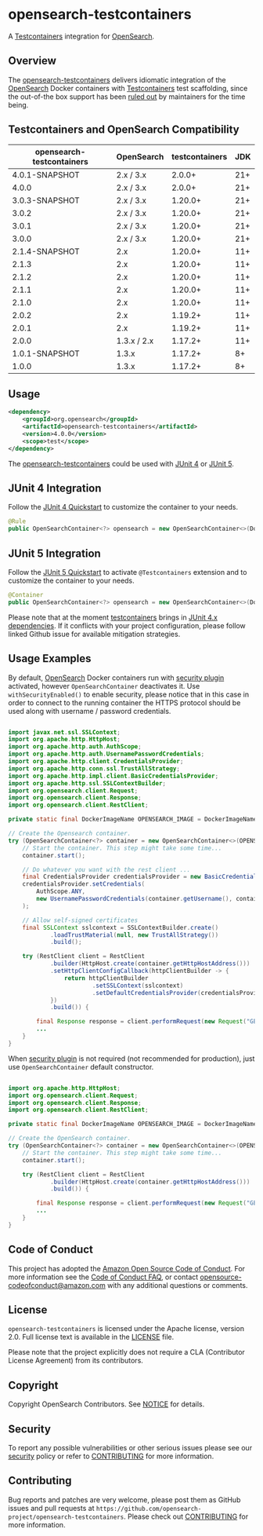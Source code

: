 opensearch-testcontainers
======================
A [Testcontainers](https://www.testcontainers.org/) integration for [OpenSearch](https://opensearch.org/).

## Overview

The [opensearch-testcontainers](https://github.com/opensearch-project/opensearch-testcontainers) delivers idiomatic integration of the [OpenSearch](https://opensearch.org/) Docker containers with [Testcontainers](https://www.testcontainers.org/) test scaffolding, since the out-of-the box support has been [ruled out](https://github.com/testcontainers/testcontainers-java/issues/4782) by maintainers for the time being.

## Testcontainers and OpenSearch Compatibility

|opensearch-testcontainers|OpenSearch|testcontainers|JDK|
|---|---|---|---|
|4.0.1-SNAPSHOT|2.x / 3.x|2.0.0+|21+|
|4.0.0|2.x / 3.x|2.0.0+|21+|
|3.0.3-SNAPSHOT|2.x / 3.x|1.20.0+|21+|
|3.0.2|2.x / 3.x|1.20.0+|21+|
|3.0.1|2.x / 3.x|1.20.0+|21+|
|3.0.0|2.x / 3.x|1.20.0+|21+|
|2.1.4-SNAPSHOT|2.x|1.20.0+|11+|
|2.1.3|2.x|1.20.0+|11+|
|2.1.2|2.x|1.20.0+|11+|
|2.1.1|2.x|1.20.0+|11+|
|2.1.0|2.x|1.20.0+|11+|
|2.0.2|2.x|1.19.2+|11+|
|2.0.1|2.x|1.19.2+|11+|
|2.0.0|1.3.x / 2.x|1.17.2+|11+|
|1.0.1-SNAPSHOT|1.3.x|1.17.2+|8+|
|1.0.0|1.3.x|1.17.2+|8+|

## Usage

```xml
<dependency>
    <groupId>org.opensearch</groupId>
    <artifactId>opensearch-testcontainers</artifactId>
    <version>4.0.0</version>
    <scope>test</scope>
</dependency>
```

The [opensearch-testcontainers](https://github.com/opensearch-project/opensearch-testcontainers) could be used with [JUnit 4](https://junit.org/junit4/) or [JUnit 5](https://junit.org/junit5/).

## JUnit 4 Integration

Follow the [JUnit 4 Quickstart](https://www.testcontainers.org/quickstart/junit_4_quickstart/) to customize the container to your needs.

```java
@Rule
public OpenSearchContainer<?> opensearch = new OpenSearchContainer<>(DockerImageName.parse("opensearchproject/opensearch:2.11.0"));

```

## JUnit 5 Integration

Follow the [JUnit 5 Quickstart](https://www.testcontainers.org/quickstart/junit_5_quickstart/) to activate `@Testcontainers` extension and to customize the container to your needs.

```java
@Container
public OpenSearchContainer<?> opensearch = new OpenSearchContainer<>(DockerImageName.parse("opensearchproject/opensearch:2.11.0"));

```

Please note that at the moment [testcontainers](https://www.testcontainers.org/) brings in [JUnit 4.x dependencies](https://github.com/testcontainers/testcontainers-java/issues/970). If it conflicts with your project configuration, please follow linked Github issue for available mitigation strategies.

## Usage Examples

By default, [OpenSearch](https://opensearch.org/) Docker containers run with [security plugin](https://github.com/opensearch-project/security) activated, however `OpenSearchContainer` deactivates it. Use `withSecurityEnabled()` to enable security, please notice that in this case in order to connect to the running container the HTTPS protocol should be used along with username / password credentials.

```java

import javax.net.ssl.SSLContext;
import org.apache.http.HttpHost;
import org.apache.http.auth.AuthScope;
import org.apache.http.auth.UsernamePasswordCredentials;
import org.apache.http.client.CredentialsProvider;
import org.apache.http.conn.ssl.TrustAllStrategy;
import org.apache.http.impl.client.BasicCredentialsProvider;
import org.apache.http.ssl.SSLContextBuilder;
import org.opensearch.client.Request;
import org.opensearch.client.Response;
import org.opensearch.client.RestClient;

private static final DockerImageName OPENSEARCH_IMAGE = DockerImageName.parse("opensearchproject/opensearch:2.11.0");

// Create the Opensearch container.
try (OpenSearchContainer<?> container = new OpenSearchContainer<>(OPENSEARCH_IMAGE).withSecurityEnabled()) {
    // Start the container. This step might take some time...
    container.start();

    // Do whatever you want with the rest client ...
    final CredentialsProvider credentialsProvider = new BasicCredentialsProvider();
    credentialsProvider.setCredentials(
        AuthScope.ANY,
        new UsernamePasswordCredentials(container.getUsername(), container.getPassword())
    );

    // Allow self-signed certificates
    final SSLContext sslcontext = SSLContextBuilder.create()
            .loadTrustMaterial(null, new TrustAllStrategy())
            .build();

    try (RestClient client = RestClient
            .builder(HttpHost.create(container.getHttpHostAddress()))
            .setHttpClientConfigCallback(httpClientBuilder -> {
                return httpClientBuilder
                        .setSSLContext(sslcontext)
                        .setDefaultCredentialsProvider(credentialsProvider);
            })
            .build()) {

        final Response response = client.performRequest(new Request("GET", "/_cluster/health"));
        ...
    }
}
```

When [security plugin](https://github.com/opensearch-project/security) is not required (not recommended for production), just use `OpenSearchContainer` default constructor.

```java

import org.apache.http.HttpHost;
import org.opensearch.client.Request;
import org.opensearch.client.Response;
import org.opensearch.client.RestClient;

private static final DockerImageName OPENSEARCH_IMAGE = DockerImageName.parse("opensearchproject/opensearch:2.11.0");

// Create the OpenSearch container.
try (OpenSearchContainer<?> container = new OpenSearchContainer<>(OPENSEARCH_IMAGE)) {
    // Start the container. This step might take some time...
    container.start();

    try (RestClient client = RestClient
            .builder(HttpHost.create(container.getHttpHostAddress()))
            .build()) {

        final Response response = client.performRequest(new Request("GET", "/_cluster/health"));
        ...
    }
}
```

## Code of Conduct

This project has adopted the [Amazon Open Source Code of Conduct](CODE_OF_CONDUCT.md). For more information see the [Code of Conduct FAQ](https://aws.github.io/code-of-conduct-faq), or contact [opensource-codeofconduct@amazon.com](mailto:opensource-codeofconduct@amazon.com) with any additional questions or comments.

## License
`opensearch-testcontainers` is licensed under the Apache license, version 2.0. Full license text is available in the [LICENSE](LICENSE) file.

Please note that the project explicitly does not require a CLA (Contributor License Agreement) from its contributors.

## Copyright

Copyright OpenSearch Contributors. See [NOTICE](NOTICE.txt) for details.

## Security

To report any possible vulnerabilities or other serious issues please see our [security](SECURITY.md) policy or refer to [CONTRIBUTING](CONTRIBUTING.md#security-issue-notifications) for more information.

## Contributing

Bug reports and patches are very welcome, please post them as GitHub issues and pull requests at `https://github.com/opensearch-project/opensearch-testcontainers`. Please check out [CONTRIBUTING](CONTRIBUTING.md) for more information.
